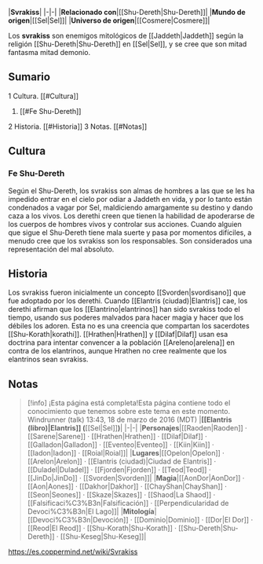 

|**Svrakiss**|
|-|-|
|**Relacionado con**|[[Shu-Dereth\|Shu-Dereth]]|
|**Mundo de origen**|[[Sel\|Sel]]|
|**Universo de origen**|[[Cosmere\|Cosmere]]|

Los **svrakiss** son enemigos mitológicos de [[Jaddeth\|Jaddeth]] según la religión [[Shu-Dereth\|Shu-Dereth]] en [[Sel\|Sel]], y se cree que son mitad fantasma mitad demonio.

## Sumario

1 Cultura. [[#Cultura]] 

1. [[#Fe Shu-Dereth]] 


2 Historia. [[#Historia]] 
3 Notas. [[#Notas]] 


## Cultura
### Fe Shu-Dereth
Según el Shu-Dereth, los svrakiss son almas de hombres a las que se les ha impedido entrar en el cielo por odiar a Jaddeth en vida, y por lo tanto están condenados a vagar por Sel, maldiciendo amargamente su destino y dando caza a los vivos. Los derethi creen que tienen la habilidad de apoderarse de los cuerpos de hombres vivos y controlar sus acciones. Cuando alguien que sigue el Shu-Dereth tiene mala suerte y pasa por momentos difíciles, a menudo cree que los svrakiss son los responsables. Son considerados una representación del mal absoluto.

## Historia
Los svrakiss fueron inicialmente un concepto [[Svorden\|svordisano]] que fue adoptado por los derethi.
Cuando [[Elantris (ciudad)\|Elantris]] cae, los derethi afirman que los [[Elantrino\|elantrinos]] han sido svrakiss todo el tiempo, usando sus poderes malvados para hacer magia y hacer que los débiles los adoren. Esta no es una creencia que compartan los sacerdotes [[Shu-Korath\|korathi]]. [[Hrathen\|Hrathen]] y [[Dilaf\|Dilaf]] usan esa doctrina para intentar convencer a la población [[Areleno\|arelena]] en contra de los elantrinos, aunque Hrathen no cree realmente que los elantrinos sean svrakiss.

## Notas

> [!info] ¡Esta página está completa!Esta página contiene todo el conocimiento que tenemos sobre este tema en este momento.
Windrunner (talk) 13:43, 18 de marzo de 2016 (MDT)
|**[[Elantris (libro)\|Elantris]] (**[[Sel\|Sel]]**)**|
|-|-|
|**Personajes**|[[Raoden\|Raoden]] · [[Sarene\|Sarene]] · [[Hrathen\|Hrathen]] · [[Dilaf\|Dilaf]] · [[Galladon\|Galladon]] · [[Eventeo\|Eventeo]] · [[Kiin\|Kiin]] · [[Iadon\|Iadon]] · [[Roial\|Roial]]|
|**Lugares**|[[Opelon\|Opelon]] · [[Arelon\|Arelon]] · [[Elantris (ciudad)\|Ciudad de Elantris]] · [[Duladel\|Duladel]] · [[Fjorden\|Fjorden]] · [[Teod\|Teod]] · [[JinDo\|JinDo]] · [[Svorden\|Svorden]]|
|**Magia**|[[AonDor\|AonDor]] · [[Aon\|Aones]] · [[Dakhor\|Dakhor]] · [[ChayShan\|ChayShan]] · [[Seon\|Seones]] · [[Skaze\|Skazes]] · [[Shaod\|La Shaod]] · [[Falsificaci%C3%B3n\|Falsificación]] · [[Perpendicularidad de Devoci%C3%B3n\|El Lago]]|
|**Mitología**|[[Devoci%C3%B3n\|Devoción]] · [[Dominio\|Dominio]] · [[Dor\|El Dor]] · [[Reod\|El Reod]] · [[Shu-Korath\|Shu-Korath]] · [[Shu-Dereth\|Shu-Dereth]] · [[Shu-Keseg\|Shu-Keseg]]|



https://es.coppermind.net/wiki/Svrakiss